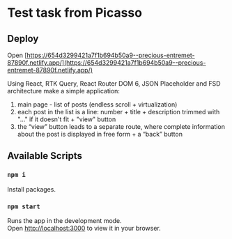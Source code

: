 # Test task from Picasso

## Deploy 

Open [https://654d3299421a7f1b694b50a9--precious-entremet-87890f.netlify.app/](https://654d3299421a7f1b694b50a9--precious-entremet-87890f.netlify.app/)

Using React, RTK Query, React Router DOM 6, JSON Placeholder and FSD architecture make a simple application:
1. main page - list of posts (endless scroll + virtualization)
2. each post in the list is a line: number + title + description trimmed with "..." if it doesn't fit + "view" button
3. the “view” button leads to a separate route, where complete information about the post is displayed in free form + a “back” button

## Available Scripts

### `npm i`

Install packages.

### `npm start`

Runs the app in the development mode.\
Open [http://localhost:3000](http://localhost:3000) to view it in your browser.



